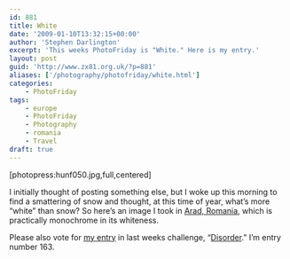 ```yaml
---
id: 881
title: White
date: '2009-01-10T13:32:15+00:00'
author: 'Stephen Darlington'
excerpt: 'This weeks PhotoFriday is "White." Here is my entry.'
layout: post
guid: 'http://www.zx81.org.uk/?p=881'
aliases: ['/photography/photofriday/white.html']
categories:
    - PhotoFriday
tags:
    - europe
    - PhotoFriday
    - Photography
    - romania
    - Travel
draft: true
---
```


\[photopress:hunf050.jpg,full,centered\]

I initially thought of posting something else, but I woke up this morning to find a smattering of snow and thought, at this time of year, what’s more “white” than snow? So here’s an image I took in [Arad, Romania](http://www.zx81.org.uk/travel/hungary.html), which is practically monochrome in its whiteness.

Please also vote for [my entry](http://www.zx81.org.uk/photography/photofriday/disorder.html) in last weeks challenge, “[Disorder](http://www.photofriday.com/linkviewer.php?id=838).” I’m entry number 163.